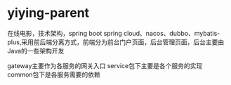 # yiying-parent
在线电影，技术架构，spring boot spring cloud、nacos、dubbo、mybatis-plus,采用前后端分离方式，前端分为前台门户页面，后台管理页面，后台主要由Java的一些架构开发

gateway主要作为各服务的网关入口
service包下主要是各个服务的实现
common包下是各服务需要的依赖
